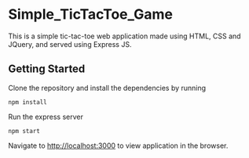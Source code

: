 # Simple_TicTacToe_Game

This is a simple tic-tac-toe web application made using HTML, CSS and JQuery, and served using Express JS.

## Getting Started

Clone the repository and install the dependencies by running

```
npm install
```

Run the express server

```
npm start
```

Navigate to [http://localhost:3000](http://localhost:3000) to view application in the browser.
